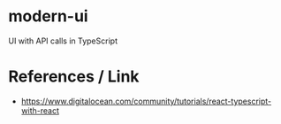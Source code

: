 # modern-ui
UI with API calls in TypeScript


# References / Link
 - https://www.digitalocean.com/community/tutorials/react-typescript-with-react